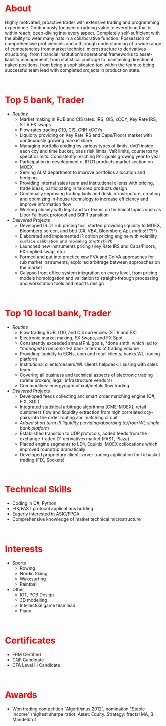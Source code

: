 # <span style="color:red">**About**</span>
Highly motivated, proactive trader with extensive trading and programming experience. Continuously focused on adding value to everything that is within reach, deep-diving into every aspect. Completely self-sufficient with the ability to wear many hats in a collaborative function. Possession of comprehensive proficiencies and a thorough understanding of a wide range of competencies from market technical microstructure to derivatives structuring, from financial institution's operational frameworks to asset-liability management, from statistical arbitrage to maintaining directional naked positions, from being a sophisticated tool within the team to being successful team lead with completed projects in production state.
<p>&nbsp;</p>

# <span style="color:red">**Top 5 bank, Trader**</span>
- *Routine*
  - Market making in RUB and CIS rates: IRS, OIS, xCCY, Key Rate IRS, STIR FX swaps
  - Flow rates trading G10, CIS, CNH xCCYs
  - Liquidity providing on Key Rate IRS and Caps/Floors market with continuously growing market share
  - Managing portfolio abiding by various types of limits, dv01 inside each ccy and time bucket, basis risk limits, VaR limits, counterparty specific limits. Consistently reaching PnL goals growing year to year
  - Participation in development of IR D1 products market section on MOEX
  - Serving ALM department to improve portfolios allocation and hedging
  - Providing internal sales team and institutional clients with pricing, trade ideas, participating in tailored products design
  - Continually improving trading tools and desk infrastructure, creating and optimizing in-house technology to increase efficiency and improve information flow
  - Working closely with legal and tax teams on technical topics such as Libor Fallback protocol and SOFR transition
- *Delivered* Projects
  - Developed IR D1 rub pricing tool, started providing liquidity to MOEX, Bloomberg screen, and bbti (C#, VBA, Bloomberg Api, *maths!?!?!?*)
  - Elaborated and implemented IR option pricing engine with volatility surface calibration and modeling (*maths!?!?!*)
  - Launched new instruments pricing (Key Rate IRS and Caps/Floors, FX-implied swap, etc)
  - Formed and put into practice new FVA and ColVA approaches for rub market instruments, exploited arbitrage between approaches on the market
  - Calypso front office system integration on every level, from pricing models  homologation and validation to straight-through processing and workstation tools and reports design
  <!--
  - KVA trades with montecarlo backtest
  
  -->
<p>&nbsp;</p>

# <span style="color:red">**Top 10 local bank, Trader**</span>
- *Routine*
  - Flow trading RUB, G10, and CIS currencies (STIR and FX)
  - Electronic market making, FX Swaps, and FX Spot
  - Consistently exceeded annual PnL goals, *done smth, which led to **managed to become* 1-2 bank in terms of trading volume
  - Providing liquidity to ECNs, corp and retail clients, banks WL trading platform
  - Institutional clients/dealers/WL clients helpdesk. Liaising with sales team
  - Covering all business and technical aspects of electronic trading (prime brokers, legal, infrastructure vendors)
  - Commodities: energy/agricultural/metals flow trading
- *Delivered* Projects
  - Developed feeds collecting and smart order matching engine (C#, FIX, SQL)
  - Integrated statistical arbitrage algorithms (CME-MOEX), retail customers flow and liquidity extraction from high correlated ccy-pairs into the order routing and matching circuit
  - *Added short term IR liquidity providing/absorbing to/from WL single-bank platform*
  - Established transition to UDP protocols, added feeds from the exchange-traded D1 derivatives market (FAST, Plaza)
  - Placed engine segments to LD4, Equinix, MOEX collocations which improved roundtrip dramatically
  - Developed proprietary client-server trading application for fx basket trading (FIX, Sockets)

<p>&nbsp;</p>

# <span style="color:red">**Technical Skills**</span>
- <!--Near production-level-->Coding in C#, Python 
- <!--Experience in--> FIX/FAST protocol applications building <!-- VeriFIX -->
- Eagerly interested in ASIC/FPGA 
- Comprehensive knowledge of market technical microstructure
<!-- - In-depth understanding of research, back-testing, implementing statistical arbitrage or market making strategies.-->
<!-- - experience in maintaining collocation hardware and exchange communication things-->
<p>&nbsp;</p>

# <span style="color:red">**Interests**</span>
- Sports
  - Rowing
  - Nordic Skiing
  - Wakesurfing
  - Paintball
- Other
  - IOT, PCB Design
  - 3D modelling
  - Intellectual game teamlead
  - Piano
<p>&nbsp;</p>

# <span style="color:red">**Certificates**</span>
- FRM Certified
- CQF Candidate
- CFA Level III Candidate
<!--- FSFM Certified-->
<p>&nbsp;</p>

# <span style="color:red">**Awards**</span>
- Won trading competition "Algorithmus 2012", nomination "Stable Income" (highest sharpe ratio). Asset: Equity. Strategy: fractal MA, B. Mandelbrot
